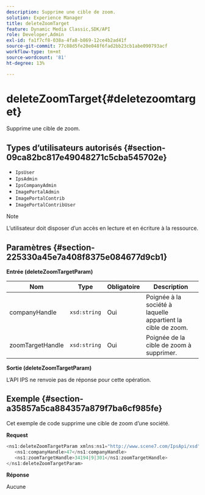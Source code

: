 ```yaml
---
description: Supprime une cible de zoom.
solution: Experience Manager
title: deleteZoomTarget
feature: Dynamic Media Classic,SDK/API
role: Developer,Admin
exl-id: fa1f7cf8-038a-4fa8-b869-12ce4b2ad41f
source-git-commit: 77c88d5fe20e048f6fad2bb23cb1abe090793acf
workflow-type: tm+mt
source-wordcount: '81'
ht-degree: 13%

---
```


# deleteZoomTarget{#deletezoomtarget}

Supprime une cible de zoom.

## Types d’utilisateurs autorisés {#section-09ca82bc817e49048271c5cba545702e}

* `IpsUser`
* `IpsAdmin`
* `IpsCompanyAdmin`
* `ImagePortalAdmin`
* `ImagePortalContrib`
* `ImagePortalContribUser`

>[!NOTE]
>
>L’utilisateur doit disposer d’un accès en lecture et en écriture à la ressource.

## Paramètres {#section-225330a45e7a408f8375e084677d9cb1}

**Entrée (deleteZoomTargetParam)**

| Nom | Type | Obligatoire | Description |
|---|---|---|---|
| companyHandle | `xsd:string` | Oui | Poignée à la société à laquelle appartient la cible de zoom. |
| zoomTargetHandle | `xsd:string` | Oui | Poignée de la cible de zoom à supprimer. |

**Sortie (deleteZoomTargetParam)**

L’API IPS ne renvoie pas de réponse pour cette opération.

## Exemple {#section-a35857a5ca884357a879f7ba6cf985fe}

Cet exemple de code supprime une cible de zoom d’une société.

**Request**

```java
<ns1:deleteZoomTargetParam xmlns:ns1="http://www.scene7.com/IpsApi/xsd">
   <ns1:companyHandle>47</ns1:companyHandle>
   <ns1:zoomTargetHandle>34194|9|301</ns1:zoomTargetHandle>
</ns1:deleteZoomTargetParam>
```

**Réponse**

Aucune
